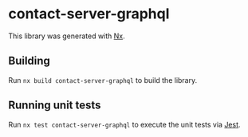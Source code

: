 # contact-server-graphql

This library was generated with [Nx](https://nx.dev).

## Building

Run `nx build contact-server-graphql` to build the library.

## Running unit tests

Run `nx test contact-server-graphql` to execute the unit tests via [Jest](https://jestjs.io).
